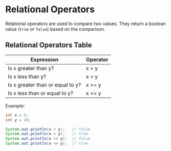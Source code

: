 # Relational Operators

Relational operators are used to compare two values. They return a boolean value (`true` or `false`) based on the comparison.

## Relational Operators Table

| Expression                        | Operator |
|-----------------------------------|----------|
| Is x greater than y?              | x > y    |
| Is x less than y?                 | x < y    |
| Is x greater than or equal to y?  | x >= y   |
| Is x less than or equal to y?     | x <= y   |

Example:

```java
int x = 5;
int y = 10;

System.out.println(x > y);   // false
System.out.println(x < y);   // true
System.out.println(x >= y);  // false
System.out.println(x <= y);  // true
```
